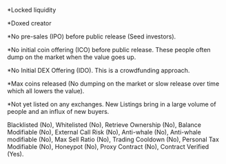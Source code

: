 *Locked liquidity  

*Doxed creator 

*No pre-sales (IPO) before public release (Seed investors).  

*No initial coin offering (ICO) before public release. These people often dump on the market when the value goes up. 

*No Initial DEX Offering (IDO). This is a crowdfunding approach.

*Max coins released (No dumping on the market or slow release over time which all lowers the value). 

*Not yet listed on any exchanges. New Listings bring in a large volume of people and an influx of new buyers. 

 

Blacklisted (No), Whitelisted (No), Retrieve Ownership (No), Balance Modifiable (No), External Call Risk (No), Anti-whale (No), Anti-whale modifiable (No), Max Sell Ratio (No), Trading Cooldown (No), Personal Tax Modifiable (No), Honeypot (No), Proxy Contract (No), Contract Verified (Yes). 
